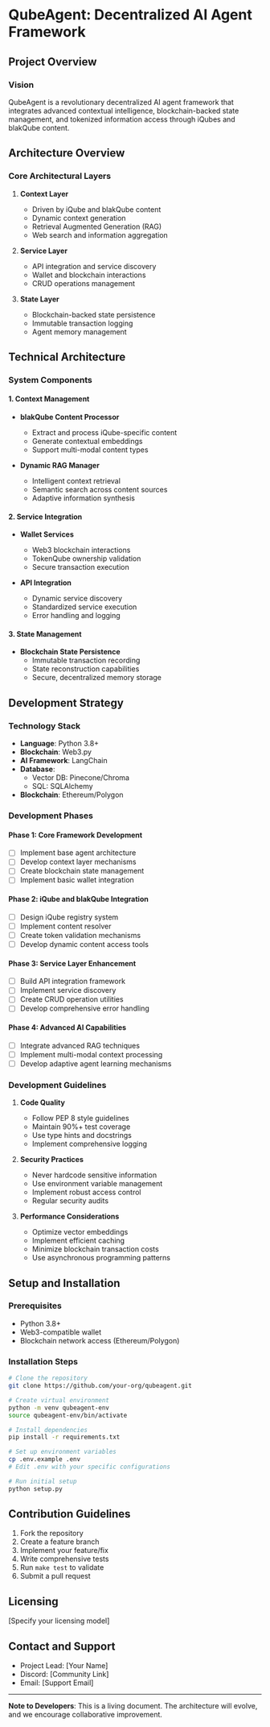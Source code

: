 # QubeAgent: Decentralized AI Agent Framework

## Project Overview

### Vision
QubeAgent is a revolutionary decentralized AI agent framework that integrates advanced contextual intelligence, blockchain-backed state management, and tokenized information access through iQubes and blakQube content.

## Architecture Overview

### Core Architectural Layers

1. **Context Layer**
   - Driven by iQube and blakQube content
   - Dynamic context generation
   - Retrieval Augmented Generation (RAG)
   - Web search and information aggregation

2. **Service Layer**
   - API integration and service discovery
   - Wallet and blockchain interactions
   - CRUD operations management

3. **State Layer**
   - Blockchain-backed state persistence
   - Immutable transaction logging
   - Agent memory management

## Technical Architecture

### System Components

#### 1. Context Management
- **blakQube Content Processor**
  - Extract and process iQube-specific content
  - Generate contextual embeddings
  - Support multi-modal content types

- **Dynamic RAG Manager**
  - Intelligent context retrieval
  - Semantic search across content sources
  - Adaptive information synthesis

#### 2. Service Integration
- **Wallet Services**
  - Web3 blockchain interactions
  - TokenQube ownership validation
  - Secure transaction execution

- **API Integration**
  - Dynamic service discovery
  - Standardized service execution
  - Error handling and logging

#### 3. State Management
- **Blockchain State Persistence**
  - Immutable transaction recording
  - State reconstruction capabilities
  - Secure, decentralized memory storage

## Development Strategy

### Technology Stack
- **Language**: Python 3.8+
- **Blockchain**: Web3.py
- **AI Framework**: LangChain
- **Database**: 
  - Vector DB: Pinecone/Chroma
  - SQL: SQLAlchemy
- **Blockchain**: Ethereum/Polygon

### Development Phases

#### Phase 1: Core Framework Development
- [ ] Implement base agent architecture
- [ ] Develop context layer mechanisms
- [ ] Create blockchain state management
- [ ] Implement basic wallet integration

#### Phase 2: iQube and blakQube Integration
- [ ] Design iQube registry system
- [ ] Implement content resolver
- [ ] Create token validation mechanisms
- [ ] Develop dynamic content access tools

#### Phase 3: Service Layer Enhancement
- [ ] Build API integration framework
- [ ] Implement service discovery
- [ ] Create CRUD operation utilities
- [ ] Develop comprehensive error handling

#### Phase 4: Advanced AI Capabilities
- [ ] Integrate advanced RAG techniques
- [ ] Implement multi-modal context processing
- [ ] Develop adaptive agent learning mechanisms

### Development Guidelines

1. **Code Quality**
   - Follow PEP 8 style guidelines
   - Maintain 90%+ test coverage
   - Use type hints and docstrings
   - Implement comprehensive logging

2. **Security Practices**
   - Never hardcode sensitive information
   - Use environment variable management
   - Implement robust access control
   - Regular security audits

3. **Performance Considerations**
   - Optimize vector embeddings
   - Implement efficient caching
   - Minimize blockchain transaction costs
   - Use asynchronous programming patterns

## Setup and Installation

### Prerequisites
- Python 3.8+
- Web3-compatible wallet
- Blockchain network access (Ethereum/Polygon)

### Installation Steps
```bash
# Clone the repository
git clone https://github.com/your-org/qubeagent.git

# Create virtual environment
python -m venv qubeagent-env
source qubeagent-env/bin/activate

# Install dependencies
pip install -r requirements.txt

# Set up environment variables
cp .env.example .env
# Edit .env with your specific configurations

# Run initial setup
python setup.py
```

## Contribution Guidelines

1. Fork the repository
2. Create a feature branch
3. Implement your feature/fix
4. Write comprehensive tests
5. Run `make test` to validate
6. Submit a pull request

## Licensing
[Specify your licensing model]

## Contact and Support
- Project Lead: [Your Name]
- Discord: [Community Link]
- Email: [Support Email]

---

**Note to Developers**: This is a living document. The architecture will evolve, and we encourage collaborative improvement.
